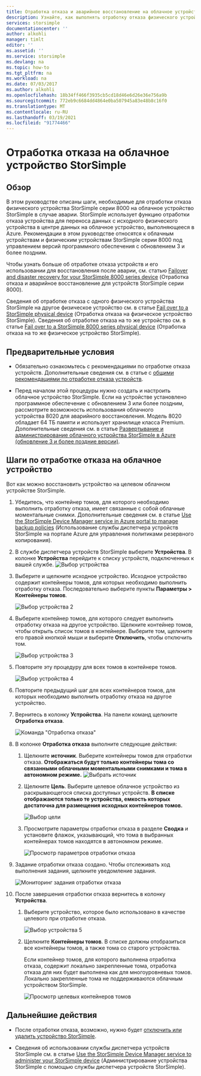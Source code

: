 ```yaml
---
title: Отработка отказа и аварийное восстановление на облачное устройство StorSimple
description: Узнайте, как выполнять отработку отказа физического устройства StorSimple серии 8000 на облачное устройство.
services: storsimple
documentationcenter: ''
author: alkohli
manager: timlt
editor: ''
ms.assetid: ''
ms.service: storsimple
ms.devlang: na
ms.topic: how-to
ms.tgt_pltfrm: na
ms.workload: na
ms.date: 07/03/2017
ms.author: alkohli
ms.openlocfilehash: 18b34ff466f3935cb5cd18d46e6d26e36e756a9b
ms.sourcegitcommit: 772eb9c6684dd4864e0ba507945a83e48b8c16f0
ms.translationtype: MT
ms.contentlocale: ru-RU
ms.lasthandoff: 03/19/2021
ms.locfileid: "91774466"
---
```

# <a name="fail-over-to-your-storsimple-cloud-appliance"></a>Отработка отказа на облачное устройство StorSimple

## <a name="overview"></a>Обзор

В этом руководстве описаны шаги, необходимые для отработки отказа физического устройства StorSimple серии 8000 на облачное устройство StorSimple в случае аварии. StorSimple использует функцию отработки отказа устройства для переноса данных с исходного физического устройства в центре данных на облачное устройство, выполняющееся в Azure. Рекомендации в этом руководстве относятся к облачным устройствам и физическим устройствам StorSimple серии 8000 под управлением версий программного обеспечения с обновлением 3 и более поздним.

Чтобы узнать больше об отработке отказа устройств и его использовании для восстановления после аварии, см. статью [Failover and disaster recovery for your StorSimple 8000 series device](storsimple-8000-device-failover-disaster-recovery.md) (Отработка отказа и аварийное восстановление для устройств StorSimple серии 8000).

Сведения об отработке отказа с одного физического устройства StorSimple на другое физическое устройство см. в статье [Fail over to a StorSimple physical device](storsimple-8000-device-failover-physical-device.md) (Отработка отказа на физическое устройство StorSimple). Сведения об отработке отказа на то же устройство см. в статье [Fail over to a StorSimple 8000 series physical device](storsimple-8000-device-failover-same-device.md) (Отработка отказа на то же физическое устройство StorSimple).

## <a name="prerequisites"></a>Предварительные условия

- Обязательно ознакомьтесь с рекомендациями по отработке отказа устройств. Дополнительные сведения см. в статье с [общими рекомендациями по отработке отказа устройств](storsimple-8000-device-failover-disaster-recovery.md).

- Перед началом этой процедуры нужно создать и настроить облачное устройство StorSimple. Если на устройстве установлено программное обеспечение с обновлением 3 или более поздним, рассмотрите возможность использования облачного устройства 8020 для аварийного восстановления. Модель 8020 обладает 64 ТБ памяти и использует хранилище класса Premium. Дополнительные сведения см. в статье [Развертывание и администрирование облачного устройства StorSimple в Azure (обновление 3 и более поздние версии)](storsimple-8000-cloud-appliance-u2.md).

## <a name="steps-to-fail-over-to-a-cloud-appliance"></a>Шаги по отработке отказа на облачное устройство

Вот как можно восстановить устройство на целевом облачном устройстве StorSimple.

1.  Убедитесь, что контейнер томов, для которого необходимо выполнить отработку отказа, имеет связанные с собой облачные моментальные снимки. Дополнительные сведения см. в статье [Use the StorSimple Device Manager service in Azure portal to manage backup policies](storsimple-8000-manage-backup-policies-u2.md) (Использование службы диспетчера устройств StorSimple на портале Azure для управления политиками резервного копирования).
2. В службе диспетчера устройств StorSimple выберите **Устройства**. В колонке **Устройства** перейдите к списку устройств, подключенных к вашей службе.
    ![Выбор устройства](./media/storsimple-8000-device-failover-disaster-recovery/failover-cloud-dev1.png)
3. Выберите и щелкните исходное устройство. Исходное устройство содержит контейнеры томов, для которых необходимо выполнить отработку отказа. Последовательно выберите пункты **Параметры > Контейнеры томов**.

    ![Выбор устройства 2](./media/storsimple-8000-device-failover-disaster-recovery/failover-cloud-dev2.png)
    
4. Выберите контейнер томов, для которого следует выполнить отработку отказа на другое устройство. Щелкните контейнер томов, чтобы открыть список томов в контейнере. Выберите том, щелкните его правой кнопкой мыши и выберите **Отключить**, чтобы отключить том.

    ![Выбор устройства 3](./media/storsimple-8000-device-failover-disaster-recovery/failover-cloud-dev5.png)

5. Повторите эту процедуру для всех томов в контейнере томов.

     ![Выбор устройства 4](./media/storsimple-8000-device-failover-disaster-recovery/failover-cloud-dev7.png)

6. Повторите предыдущий шаг для всех контейнеров томов, для которых необходимо выполнить отработку отказа на другое устройство.

7. Вернитесь в колонку **Устройства**. На панели команд щелкните **Отработка отказа**.

    ![Команда "Отработка отказа"](./media/storsimple-8000-device-failover-disaster-recovery/failover-cloud-dev8.png)
8. В колонке **Отработка отказа** выполните следующие действия:
   
    1. Щелкните **источник**. Выберите контейнеры томов для отработки отказа. **Отображаться будут только контейнеры тома со связанными облачными моментальными снимками и тома в автономном режиме.**
        ![Выбрать источник](./media/storsimple-8000-device-failover-disaster-recovery/failover-cloud-dev11.png)
    2. Щелкните **Цель**. Выберите целевое облачное устройство из раскрывающегося списка доступных устройств. **В списке отображаются только те устройства, емкость которых достаточна для размещения исходных контейнеров томов.**

        ![Выбор цели](./media/storsimple-8000-device-failover-disaster-recovery/failover-cloud-dev12.png)

    3. Просмотрите параметры отработки отказа в разделе **Сводка** и установите флажок, указывающий, что тома в выбранных контейнерах томов находятся в автономном режиме. 

        ![Просмотр параметров отработки отказа](./media/storsimple-8000-device-failover-disaster-recovery/failover-cloud-dev13.png)

9. Задание отработки отказа создано. Чтобы отслеживать ход выполнения задания, щелкните уведомление задания.

    ![Мониторинг задания отработки отказа](./media/storsimple-8000-device-failover-disaster-recovery/failover-phy-dev13.png)

10. После завершения отработки отказа вернитесь в колонку **Устройства**.

    1. Выберите устройство, которое было использовано в качестве целевого при отработке отказа.

       ![Выбор устройства 5](./media/storsimple-8000-device-failover-disaster-recovery/failover-phy-dev14.png)

    2. Щелкните **Контейнеры томов**. В списке должны отобразиться все контейнеры томов, а также тома со старого устройства.

       Если контейнер томов, для которого выполнена отработка отказа, содержит локально закрепленные тома, отработка отказа для них будет выполнена как для многоуровневых томов. Локально закрепленные тома не поддерживаются облачным устройством StorSimple.

       ![Просмотр целевых контейнеров томов](./media/storsimple-8000-device-failover-disaster-recovery/failover-phy-dev17.png)


## <a name="next-steps"></a>Дальнейшие действия

* После отработки отказа, возможно, нужно будет [отключить или удалить устройство StorSimple](storsimple-8000-deactivate-and-delete-device.md).

* Сведения об использовании службы диспетчера устройств StorSimple см. в статье [Use the StorSimple Device Manager service to administer your StorSimple device](storsimple-8000-manager-service-administration.md) (Администрирование устройства StorSimple с помощью службы диспетчера устройств StorSimple).


